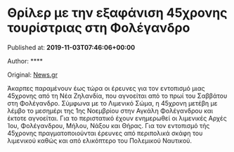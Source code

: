 
# Θρίλερ με την εξαφάνιση 45χρονης τουρίστριας στη Φολέγανδρο

Published at: **2019-11-03T07:46:06+00:00**

Author: ****

Original: [News.gr](https://www.news.gr/ellada/article/2017133/thriler-me-tin-exafanisi-45chronis-touristrias-sti-folegandro.html)

Άκαρπες παραμένουν έως τώρα οι έρευνες για τον εντοπισμό μιας 45χρονης από τη Νέα Ζηλανδία, που αγνοείται από το πρωί του Σαββάτου στη Φολέγανδρο.
Σύμφωνα με το Λιμενικό Σώμα, η 45χρονη μετέβη με λέμβο το μεσημέρι της 1ης Νοεμβρίου στην Αγκάλη Φολέγανδρου και έκτοτε αγνοείται. Για το περιστατικό έχουν ενημερωθεί οι λιμενικές Αρχές Ίου, Φολέγανδρου, Μήλου, Νάξου και Θήρας.
Για τον εντοπισμό τής 45χρονης πραγματοποιούνται έρευνες από περιπολικά σκάφη του λιμενικού καθώς και από ελικόπτερο του Πολεμικού Ναυτικού.
